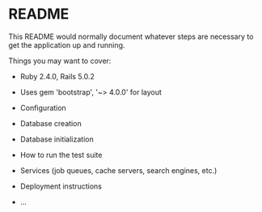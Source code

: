 # README

This README would normally document whatever steps are necessary to get the
application up and running.

Things you may want to cover:

* Ruby 2.4.0, Rails 5.0.2

* Uses gem 'bootstrap', '~> 4.0.0' for layout

* Configuration

* Database creation

* Database initialization

* How to run the test suite

* Services (job queues, cache servers, search engines, etc.)

* Deployment instructions

* ...
